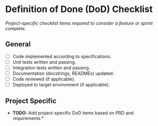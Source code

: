 # Definition of Done (DoD) Checklist

*Project-specific checklist items required to consider a feature or sprint complete.*

## General
- [ ] Code implemented according to specifications.
- [ ] Unit tests written and passing.
- [ ] Integration tests written and passing.
- [ ] Documentation (docstrings, READMEs) updated.
- [ ] Code reviewed (if applicable).
- [ ] Deployed to target environment (if applicable).

## Project Specific
* **TODO:** Add project-specific DoD items based on PRD and requirements.*
